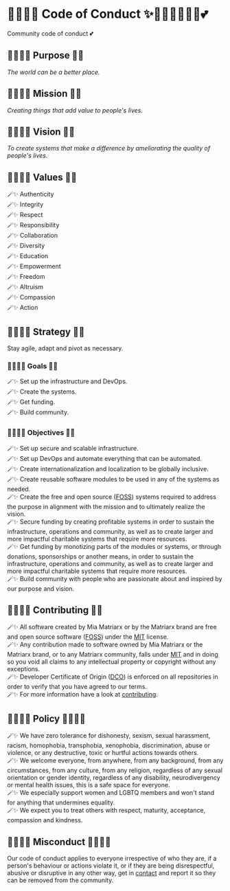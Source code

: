 # 🧚🏻‍♀️✨ Code of Conduct ✨🧚🏻‍♀️🦄🔮🏰💕

Community code of conduct 💕

## 🧚🏻‍♀️✨ Purpose 🔮✨

*The world can be a better place.*

## 🧚🏻‍♀️✨ Mission 🔮✨

*Creating things that add value to people's lives.*

## 🧚🏻‍♀️✨ Vision 🔮✨

*To create systems that make a difference by ameliorating the quality of people's lives.*

## 🧚🏻‍♀️✨ Values 🦄💕

🪄✨ Authenticity\
🪄✨ Integrity\
🪄✨ Respect\
🪄✨ Responsibility\
🪄✨ Collaboration\
🪄✨ Diversity\
🪄✨ Education\
🪄✨ Empowerment\
🪄✨ Freedom\
🪄✨ Altruism\
🪄✨ Compassion\
🪄✨ Action

## 🧚🏻‍♀️✨ Strategy 🏰🚀

Stay agile, adapt and pivot as necessary.

### 🧚🏻‍♀️✨ Goals 🏰🚀

🪄✨ Set up the infrastructure and DevOps.\
🪄✨ Create the systems.\
🪄✨ Get funding.\
🪄✨ Build community.

### 🧚🏻‍♀️✨ Objectives 🏰🚀

🪄✨ Set up secure and scalable infrastructure.\
🪄✨ Set up DevOps and automate everything that can be automated.\
🪄✨ Create internationalization and localization to be globally inclusive.\
🪄✨ Create reusable software modules to be used in any of the systems as needed.\
🪄✨ Create the free and open source ([FOSS](https://en.wikipedia.org/wiki/Free_and_open-source_software)) systems required to address the purpose in alignment with the mission and to ultimately realize the vision.\
🪄✨ Secure funding by creating profitable systems in order to sustain the infrastructure, operations and community, as well as to create larger and more impactful charitable systems that require more resources.\
🪄✨ Get funding by monotizing parts of the modules or systems, or through donations, sponsorships or another means, in order to sustain the infrastructure, operations and community, as well as to create larger and more impactful charitable systems that require more resources.\
🪄✨ Build community with people who are passionate about and inspired by our purpose and vision.

## 🧚🏻‍♀️✨ Contributing 💎🚀

🪄✨ All software created by Mia Matriarx or by the Matriarx brand are free and open source software ([FOSS](https://en.wikipedia.org/wiki/Free_and_open-source_software)) under the [MIT](https://github.com/matriarx/.github/blob/main/license) license.\
🪄✨ Any contribution made to software owned by Mia Matriarx or the Matriarx brand, or to any Matriarx community, falls under [MIT](https://github.com/matriarx/.github/blob/main/license) and in doing so you void all claims to any intellectual property or copyright without any exceptions.\
🪄✨ Developer Certificate of Origin ([DCO](https://en.wikipedia.org/wiki/Developer_Certificate_of_Origin)) is enforced on all repositories in order to verify that you have agreed to our terms.\
🪄✨ For more information have a look at [contributing](https://github.com/matriarx/.github/blob/main/docs/contributing.md).

## 🧚🏻‍♀️✨ Policy 🏳️‍🌈🏳️‍⚧️

🪄✨ We have zero tolerance for dishonesty, sexism, sexual harassment, racism, homophobia, transphobia, xenophobia, discrimination, abuse or violence, or any destructive, toxic or hurtful actions towards others.\
🪄✨ We welcome everyone, from anywhere, from any background, from any circumstances, from any culture, from any religion, regardless of any sexual orientation or gender identity, regardless of any disability, neurodivergency or mental health issues, this is a safe space for everyone.\
🪄✨ We especially support women and LGBTQ members and won't stand for anything that undermines equality.\
🪄✨ We expect you to treat others with respect, maturity, acceptance, compassion and kindness.

## 🧚🏻‍♀️✨ Misconduct 💯🤦🏻‍♀️

Our code of conduct applies to everyone irrespective of who they are, if a person's behaviour or actions violate it, or if they are being disrespectful, abusive or disruptive in any other way, get in [contact](https://github.com/matriarx/.github/blob/main/docs/support.md) and report it so they can be removed from the community.
